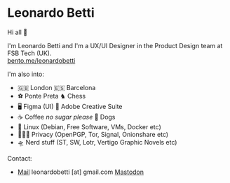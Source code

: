 # Leonardo Betti

Hi all :wave:

I'm Leonardo Betti and I'm a UX/UI Designer in the Product Design team at FSB Tech (UK).  
[bento.me/leonardobetti](https://bento.me/leonardobetti)

I'm also into:
- 🇬🇧 London 🇪🇸 Barcelona
- ⚽️ Ponte Preta ♞ Chess
- 🖥️ Figma (UI) 🎨 Adobe Creative Suite
- ☕️ Coffee _no sugar please_  🐶 Dogs
- 📝 Linux (Debian, Free Software, VMs, Docker etc)
- 🕵🏻‍♂️ Privacy (OpenPGP, Tor, Signal, Onionshare etc)
- 🛸 Nerd stuff (ST, SW, Lotr, Vertigo Graphic Novels etc)



Contact:
- [Mail](https://www.leonardobetti.co.uk) leonardobetti [at] gmail.com
<a rel="me" href="https://mastodon.social/@leonardobetti">Mastodon</a>
